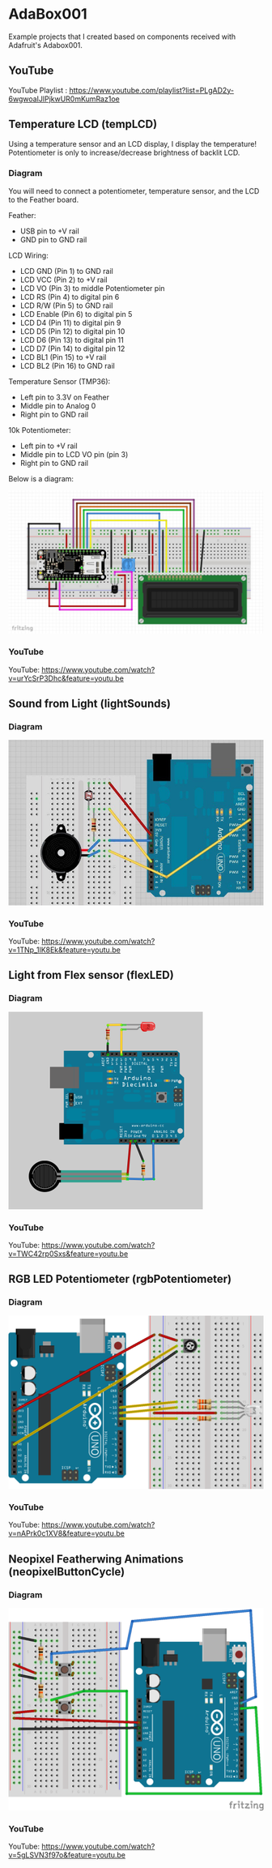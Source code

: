 # AdaBox001
Example projects that I created based on components received with Adafruit's Adabox001. 

## YouTube

YouTube Playlist : https://www.youtube.com/playlist?list=PLgAD2y-6wgwoaIJlPjkwUR0mKumRaz1oe

## Temperature LCD (tempLCD)

Using a temperature sensor and an LCD display, I display the temperature! Potentiometer is only to increase/decrease brightness of backlit LCD.

### Diagram

You will need to connect a potentiometer, temperature sensor, and the LCD to the Feather board.

Feather:

 * USB pin to +V rail
 * GND pin to GND rail

LCD Wiring:

 * LCD GND (Pin 1) to GND rail
 * LCD VCC (Pin 2) to +V rail
 * LCD VO (Pin 3) to middle Potentiometer pin
 * LCD RS (Pin 4) to digital pin 6
 * LCD R/W (Pin 5) to GND rail
 * LCD Enable (Pin 6) to digital pin 5
 * LCD D4 (Pin 11) to digital pin 9
 * LCD D5 (Pin 12) to digital pin 10
 * LCD D6 (Pin 13) to digital pin 11
 * LCD D7 (Pin 14) to digital pin 12
 * LCD BL1 (Pin 15) to +V rail
 * LCD BL2 (Pin 16) to GND rail

Temperature Sensor (TMP36):

 * Left pin to 3.3V on Feather
 * Middle pin to Analog 0
 * Right pin to GND rail

10k Potentiometer:

 * Left pin to +V rail
 * Middle pin to LCD VO pin (pin 3)
 * Right pin to GND rail

Below is a diagram:

![Diagram](/tempLCD/tempLCDCircuit.jpg?raw=true "Diagram")

### YouTube

YouTube: https://www.youtube.com/watch?v=urYcSrP3Dhc&feature=youtu.be

## Sound from Light (lightSounds)

### Diagram

![Diagram](/lightSounds/lightSoundsCircuit.jpg?raw=true "Diagram")

### YouTube

YouTube: https://www.youtube.com/watch?v=1TNp_1lK8Ek&feature=youtu.be

## Light from Flex sensor (flexLED)

### Diagram

![Diagram](/flexLED/flexLEDCircuit.png?raw=true "Diagram")

### YouTube

YouTube: https://www.youtube.com/watch?v=TWC42rp0Sxs&feature=youtu.be

## RGB LED Potentiometer (rgbPotentiometer)

### Diagram

![Diagram](/rgbPotentiometer/rgbPotentiometerCircuit.png?raw=true "Diagram")

### YouTube

YouTube: https://www.youtube.com/watch?v=nAPrk0c1XV8&feature=youtu.be

## Neopixel Featherwing Animations (neopixelButtonCycle)

### Diagram

![Diagram](/neopixelButtonCycle/neopixelButtonCycleCircuit.png?raw=true "Diagram")

### YouTube

YouTube: https://www.youtube.com/watch?v=5gLSVN3f97o&feature=youtu.be
